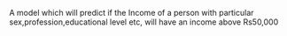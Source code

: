 A model which will predict if the Income of a person with particular sex,profession,educational level etc, will have an income above Rs50,000